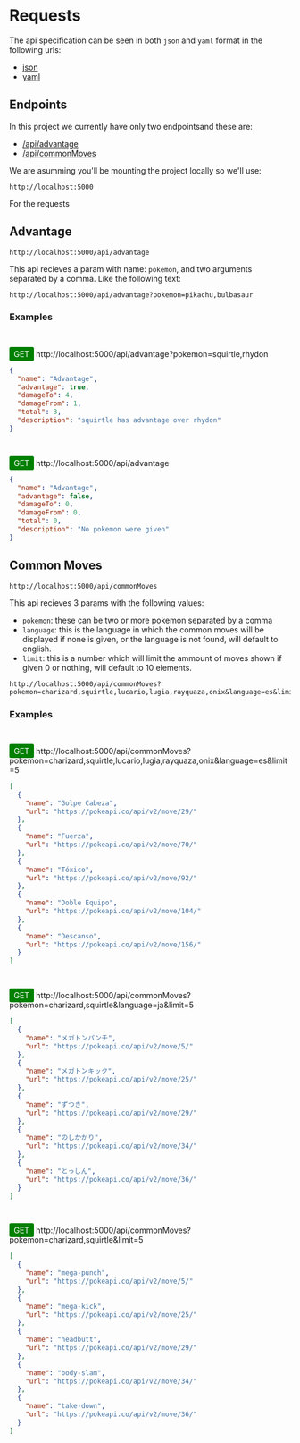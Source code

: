 # Requests

The api specification can be seen in both `json` and `yaml` format in the following urls:

- [json](https://github.com/ferpart/pokerest/tree/master/Docs/pokerest.json)
- [yaml](https://github.com/ferpart/pokerest/tree/master/Docs/pokerest.yaml)

## Endpoints

In this project we currently have only two endpointsand these are:

- [/api/advantage](#advantage)
- [/api/commonMoves](#common-moves)

We are asumming you'll be mounting the project locally so we'll use:

```text
http://localhost:5000
```

For the requests

## Advantage

```text
http://localhost:5000/api/advantage
```

This api recieves a param with name: `pokemon`, and two arguments separated by a comma. Like the following text:

```text
http://localhost:5000/api/advantage?pokemon=pikachu,bulbasaur
```

### Examples

<br/>
<p>
    <span style="
        background-color: green;
        color: white;
        border-radius: 3px;
        padding: 4px 8px
    "
    >GET</span> 
    http://localhost:5000/api/advantage?pokemon=squirtle,rhydon
</p>

```json
{
  "name": "Advantage",
  "advantage": true,
  "damageTo": 4,
  "damageFrom": 1,
  "total": 3,
  "description": "squirtle has advantage over rhydon"
}
```

<br/>
<p>
    <span style="
        background-color: green;
        color: white;
        border-radius: 3px;
        padding: 4px 8px
    "
    >GET</span> 
    http://localhost:5000/api/advantage
</p>

```json
{
  "name": "Advantage",
  "advantage": false,
  "damageTo": 0,
  "damageFrom": 0,
  "total": 0,
  "description": "No pokemon were given"
}
```

## Common Moves

```text
http://localhost:5000/api/commonMoves
```

This api recieves 3 params with the following values:

- `pokemon`: these can be two or more pokemon separated by a comma
- `language`: this is the language in which the common moves will be displayed if none is given, or the language is not found, will default to english.
- `limit`: this is a number which will limit the ammount of moves shown if given 0 or nothing, will default to 10 elements.

```text
http://localhost:5000/api/commonMoves?pokemon=charizard,squirtle,lucario,lugia,rayquaza,onix&language=es&limit=5
```

### Examples

<br/>
<p>
    <span style="
        background-color: green;
        color: white;
        border-radius: 3px;
        padding: 4px 8px
    "
    >GET</span> 
    http://localhost:5000/api/commonMoves?pokemon=charizard,squirtle,lucario,lugia,rayquaza,onix&language=es&limit=5
</p>

```json
[
  {
    "name": "Golpe Cabeza",
    "url": "https://pokeapi.co/api/v2/move/29/"
  },
  {
    "name": "Fuerza",
    "url": "https://pokeapi.co/api/v2/move/70/"
  },
  {
    "name": "Tóxico",
    "url": "https://pokeapi.co/api/v2/move/92/"
  },
  {
    "name": "Doble Equipo",
    "url": "https://pokeapi.co/api/v2/move/104/"
  },
  {
    "name": "Descanso",
    "url": "https://pokeapi.co/api/v2/move/156/"
  }
]
```

<br/>
<p>
    <span style="
        background-color: green;
        color: white;
        border-radius: 3px;
        padding: 4px 8px
    "
    >GET</span> 
    http://localhost:5000/api/commonMoves?pokemon=charizard,squirtle&language=ja&limit=5
</p>

```json
[
  {
    "name": "メガトンパンチ",
    "url": "https://pokeapi.co/api/v2/move/5/"
  },
  {
    "name": "メガトンキック",
    "url": "https://pokeapi.co/api/v2/move/25/"
  },
  {
    "name": "ずつき",
    "url": "https://pokeapi.co/api/v2/move/29/"
  },
  {
    "name": "のしかかり",
    "url": "https://pokeapi.co/api/v2/move/34/"
  },
  {
    "name": "とっしん",
    "url": "https://pokeapi.co/api/v2/move/36/"
  }
]
```

<br/>
<p>
    <span style="
        background-color: green;
        color: white;
        border-radius: 3px;
        padding: 4px 8px
    "
    >GET</span> 
    http://localhost:5000/api/commonMoves?pokemon=charizard,squirtle&limit=5
</p>

```json
[
  {
    "name": "mega-punch",
    "url": "https://pokeapi.co/api/v2/move/5/"
  },
  {
    "name": "mega-kick",
    "url": "https://pokeapi.co/api/v2/move/25/"
  },
  {
    "name": "headbutt",
    "url": "https://pokeapi.co/api/v2/move/29/"
  },
  {
    "name": "body-slam",
    "url": "https://pokeapi.co/api/v2/move/34/"
  },
  {
    "name": "take-down",
    "url": "https://pokeapi.co/api/v2/move/36/"
  }
]
```

